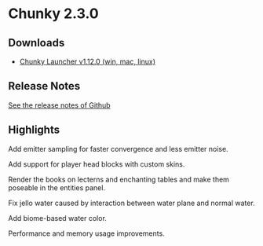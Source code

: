 Chunky 2.3.0
============

## Downloads

* [Chunky Launcher v1.12.0 (win, mac, linux)](https://chunkyupdate.lemaik.de/ChunkyLauncher.jar)

## Release Notes

[See the release notes of Github](https://github.com/chunky-dev/chunky/releases/tag/2.3.0)

## Highlights

Add emitter sampling for faster convergence and less emitter noise.

Add support for player head blocks with custom skins.

Render the books on lecterns and enchanting tables and make them poseable in the entities panel.

Fix jello water caused by interaction between water plane and normal water.

Add biome-based water color.

Performance and memory usage improvements.